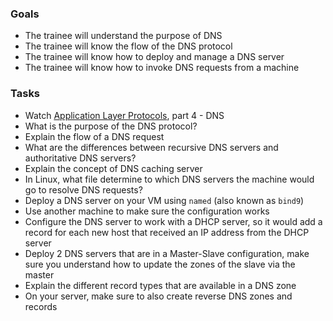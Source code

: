 
### Goals
- The trainee will understand the purpose of DNS
- The trainee will know the flow of the DNS protocol
- The trainee will know how to deploy and manage a DNS server
- The trainee will know how to invoke DNS requests from a machine

### Tasks
- Watch [Application Layer Protocols](https://www.pluralsight.com/courses/application-layer-protocols-cisco-ccna-200-125-100-105), part 4 - DNS
- What is the purpose of the DNS protocol?
- Explain the flow of a DNS request
- What are the differences between recursive DNS servers and authoritative DNS servers?
- Explain the concept of DNS caching server
- In Linux, what file determine to which DNS servers the machine would go to resolve DNS requests?
- Deploy a DNS server on your VM using `named` (also known as `bind9`)
- Use another machine to make sure the configuration works
- Configure the DNS server to work with a DHCP server, so it would add a record for each new host that received an IP address from the DHCP server
- Deploy 2 DNS servers that are in a Master-Slave configuration, make sure you understand how to update the zones of the slave via the master
- Explain the different record types that are available in a DNS zone
- On your server, make sure to also create reverse DNS zones and records